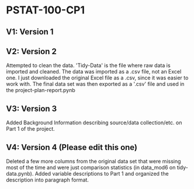 # PSTAT-100-CP1

## V1: Version 1 
## V2: Version 2 
Attempted to clean the data. 'Tidy-Data' is the file where raw data is imported and cleaned. The data was imported as a .csv file, not an Excel one. I just downloaded the original Excel file as a .csv, since it was easier to work with. The final data set was then exported as a '.csv' file and used in the project-plan-report.pynb
## V3: Version 3
Added Background Information describing source/data collection/etc. on Part 1 of the project.
## V4: Version 4 (Please edit this one)
Deleted a few more columns from the original data set that were missing most of the time and were just comparison statistics (in data_mod6 on tidy-data.pynb).
Added variable descriptions to Part 1 and organized the description into paragraph format.

